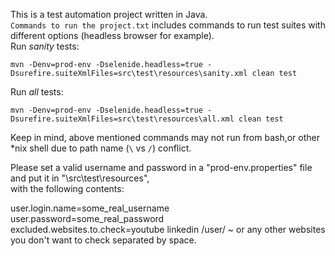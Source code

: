 This is a test automation project written in Java.   
`Commands to run the project.txt` includes commands to run test suites with different options (headless browser for example).  
Run *sanity* tests:   

`mvn -Denv=prod-env -Dselenide.headless=true -Dsurefire.suiteXmlFiles=src\test\resources\sanity.xml clean test`

Run *all* tests:   

`mvn -Denv=prod-env -Dselenide.headless=true -Dsurefire.suiteXmlFiles=src\test\resources\all.xml clean test`

Keep in mind, above mentioned commands may not run from bash,or other   
*nix shell due to path name (`\` vs `/`) conflict.

Please set a valid username and password in a "prod-env.properties" file and put it in "\src\test\resources",  
with the following contents:        

user.login.name=some_real_username  
user.password=some_real_password  
excluded.websites.to.check=youtube linkedin /user/ ~ or any other websites you don't want to check separated by space.  

